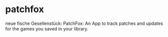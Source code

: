 # patchfox
neue fische Gesellenstück: PatchFox: An App to track patches and updates for the games you saved in your library.
